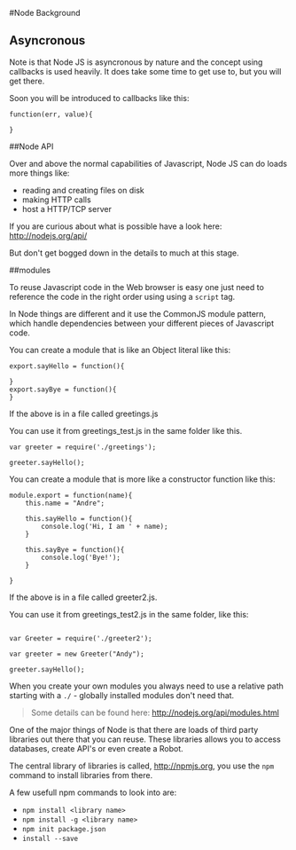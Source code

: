 #Node Background

## Asyncronous

Note is that Node JS is asyncronous by nature and the concept using callbacks is used heavily. It does take some time to get use to, but you will get there.

Soon you will be introduced to callbacks like this:

```
function(err, value){

}
```

##Node API

Over and above the normal capabilities of Javascript, Node JS can do loads more things like:

* reading and creating files on disk
* making HTTP calls
* host a HTTP/TCP server

If you are curious about what is possible have a look here: http://nodejs.org/api/

But don't get bogged down in the details to much at this stage.

##modules

To reuse Javascript code in the Web browser is easy one just need to reference the code in the right order using using a ```script``` tag.

In Node things are different and it use the CommonJS module pattern, which handle dependencies between your different pieces of Javascript code.

You can create a module that is like an Object literal like this:

```
export.sayHello = function(){

}
export.sayBye = function(){
}
```

If the above is in a file called greetings.js

You can use it from greetings_test.js in the same folder like this.

```
var greeter = require('./greetings'); 
	
greeter.sayHello();
```

You can create a module that is more like a constructor function like this:

```
module.export = function(name){
	this.name = "Andre";
	
	this.sayHello = function(){
		console.log('Hi, I am ' + name);
	}
	
	this.sayBye = function(){
		console.log('Bye!');
	}
	
}
```
If the above is in a file called greeter2.js.

You can use it from greetings_test2.js in the same folder, like this:

```

var Greeter = require('./greeter2'); 
	
var greeter = new Greeter("Andy");

greeter.sayHello();

```

When you create your own modules you always need to use a relative path starting with a ```./``` - globally installed modules don't need that.

> Some details can be found here:
>  http://nodejs.org/api/modules.html
  
One of the major things of Node is that there are loads of third party libraries out there that you can reuse. These libraries allows you to access databases, create API's or even create a Robot.

The central library of libraries is called, http://npmjs.org, you use the ```npm``` command to install libraries from there.
  
A few usefull npm commands to look into are:

  * ```npm install <library name>```
  * ```npm install -g <library name>```
  * ```npm init package.json```
  * ```install --save```

